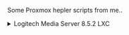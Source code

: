 Some Proxmox hepler scripts from me..

<details>
<summary markdown="span">Logitech Media Server 8.5.2 LXC</summary>

<h1 align="center" id="heading"> Logitech Media Server 8.5.2 LXC </h1>

To create a new Logitech Media Server LXC, run the following in the Proxmox web shell.

```
bash -c "$(wget -qLO - https://raw.githubusercontent.com/skiven78/proxmox/refs/heads/main/ct/lms_container.sh)"
```
<h3 align="center" id="heading">Default Settings:  2GB RAM - 16GB Storage - 2vCPU</h3>

After the script completes, If you're dissatisfied with the default settings, click on the LXC, then on the **_Resources_** tab and change the **_Memory_**, **_Cores_** and **_Root Disk_** (Resize disk) settings to what you desire. Changes are immediate.


____________________________________________________________________________________________

</details>
